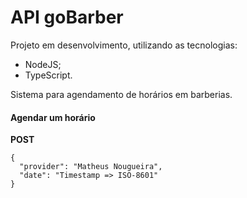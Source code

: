 # API goBarber

Projeto em desenvolvimento, utilizando as tecnologias:

- NodeJS;
- TypeScript.

Sistema para agendamento de horários em barberias.

#### Agendar um horário

<strong>POST</strong>
```
{
  "provider": "Matheus Nougueira",
  "date": "Timestamp => ISO-8601"
}
```
